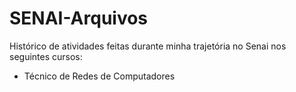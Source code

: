 # SENAI-Arquivos
Histórico de atividades feitas durante minha trajetória no Senai nos seguintes cursos: 
* Técnico de Redes de Computadores


